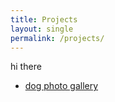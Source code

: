 ```yaml
---
title: Projects 
layout: single 
permalink: /projects/
---
```


hi there  

- [dog photo gallery](/projects/dog-gallery)  